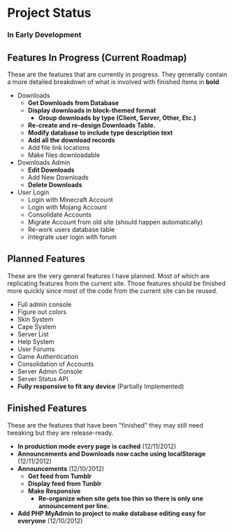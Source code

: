 Project Status
===============
### In Early Development

Features In Progress (Current Roadmap)
---------------------
These are the features that are currently in progress.  They generally contain a more detailed
breakdown of what is involved with finished items in **bold**
*   Downloads
    *   **Get Downloads from Database**
    *   **Display downloads in block-themed format**
        *   **Group downloads by type (Client, Server, Other, Etc.)**
    *   **Re-create and re-design Downloads Table.**
    *   **Modify database to include type description text**
    *   **Add all the download records**
    *   Add file link locations
    *   Make files downloadable
*   Downloads Admin
    *   **Edit Downloads**
    *   Add New Downloads
    *   **Delete Downloads**
*   User Login
    *   Login with Minecraft Account
    *   Login with Mojang Account
    *   Consolidate Accounts
    *   Migrate Account from old site (should happen automatically)
    *   Re-work users database table
    *   Integrate user login with forum
    

Planned Features
-----------------
These are the very general features I have planned.  Most of which are replicating features from the current
site.  Those features should be finished more quickly since most of the code from the current site can be
reused.

*   Full admin console
*   Figure out colors
*   Skin System
*   Cape System
*   Server List
*   Help System
*   User Forums
*   Game Authentication
*   Consolidation of Accounts
*   Server Admin Console
*   Server Status API
*   **Fully responsive to fit any device** (Partially Implemented)

Finished Features
-----------------
These are the features that have been "finished" they may still need tweaking
but they are release-ready.

*   **In production mode every page is cached** (12/11/2012)
*   **Announcements and Downloads now cache using localStorage** (12/11/2012)
*   **Announcements** (12/10/2012)
    *   **Get feed from Tumblr**
    *   **Display feed from Tunblr**
    *   **Make Responsive**
        *   **Re-organize when site gets too thin so there is only one announcement per line.**
*   **Add PHP MyAdmin to project to make database editing easy for everyone** (12/10/2012)